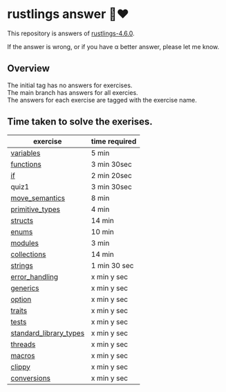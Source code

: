 # rustlings answer 🦀❤️

This repository is answers of [rustlings-4.6.0](https://github.com/rust-lang/rustlings).

If the answer is wrong, or if you have α better answer, please let me know.  
  
## Overview
The initial tag has no answers for exercises.  
The main branch has answers for all exercies.  
The answers for each exercise are tagged with the exercise name.

## Time taken to solve the exerises.

| exercise | time required |
| ---------- | -----------|
| [variables](./exercises/variables/README.md) | 5 min  |
| [functions](./exercises/functions/README.md) | 3 min 30sec |
| [if](./exercises/if/README.md) | 2 min 20sec |
| quiz1 | 3 min 30sec |
| [move_semantics](./exercises/move_semantics/README.md) | 8 min |
| [primitive_types](./exercises/primitive_types/README.md) | 4 min |
| [structs](./exercises/structs/README.md) | 14 min |
| [enums](./exercises/enums/README.md) | 10 min |
| [modules](./exercises/modules/README.md) | 3 min |
| [collections](./exercises/collections/README.md) | 14 min |
| [strings](./exercises/strings/README.md) | 1 min 30 sec |
| [error_handling](./exercises/error_handling/README.md) | x min y sec |
| [generics](./exercises/generics/README.md) | x min y sec |
| [option](./exercises/option/README.md) | x min y sec |
| [traits](./exercises/traits/README.md) | x min y sec |
| [tests](./exercises/tests/README.md) | x min y sec |
| [standard_library_types](./exercises/standard_library_types/README.md) | x min y sec |
| [threads](./exercises/threads/README.md) | x min y sec |
| [macros](./exercises/macros/README.md) | x min y sec |
| [clippy](./exercises/clippy/README.md) | x min y sec |
| [conversions](./exercises/conversions/README.md) | x min y sec |






